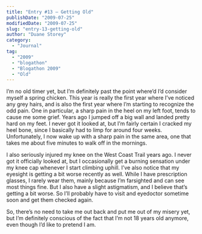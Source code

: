 ```yaml
---
title: "Entry #13 – Getting Old"
publishDate: "2009-07-25"
modifiedDate: "2009-07-25"
slug: "entry-13-getting-old"
author: "Duane Storey"
category:
  - "Journal"
tag:
  - "2009"
  - "blogathon"
  - "Blogathon 2009"
  - "Old"
---
```


I’m no old timer yet, but I’m definitely past the point where’d I’d consider myself a spring chicken. This year is really the first year where I’ve noticed any grey hairs, and is also the first year where I’m starting to recognize the odd pain. One in particular, a sharp pain in the heel on my left foot, tends to cause me some grief. Years ago I jumped off a big wall and landed pretty hard on my feet. I never got it looked at, but I’m fairly certain I cracked my heel bone, since I basically had to limp for around four weeks. Unfortunately, I now wake up with a sharp pain in the same area, one that takes me about five minutes to walk off in the mornings.

I also seriously injured my knee on the West Coast Trail years ago. I never got it officially looked at, but I occasionally get a burning sensation under my knee cap whenever I start climbing uphill. I’ve also notice that my eyesight is getting a bit worse recently as well. While I have prescription glasses, I rarely wear them, mainly because I’m farsighted and can see most things fine. But I also have a slight astigmatism, and I believe that’s getting a bit worse. So I’ll probably have to visit and eyedoctor sometime soon and get them checked again.

So, there’s no need to take me out back and put me out of my misery yet, but I’m definitely conscious of the fact that I’m not 18 years old anymore, even though I’d like to pretend I am.